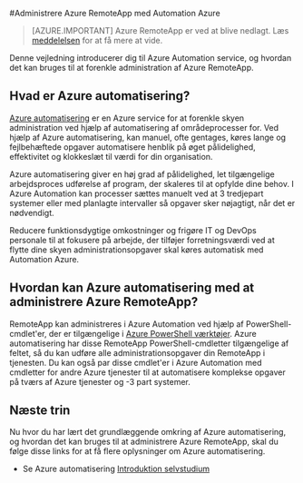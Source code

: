 <properties
    pageTitle="Administrere Azure RemoteApp ved hjælp af Azure automatisering | Microsoft Azure"
    description="Få mere at vide om, hvordan Azure Automation service kan bruges til at administrere Azure RemoteApp."
    services="automation"
    documentationCenter=""
    authors="mgoedtel"
    manager="jwhit"
    editor=""/>

<tags
    ms.service="automation"
    ms.workload="tbd"
    ms.tgt_pltfrm="na"
    ms.devlang="na"
    ms.topic="article"
    ms.date="08/15/2016"
    ms.author="magoedte;csand"/>

#<a name="managing-azure-remoteapp-using-azure-automation"></a>Administrere Azure RemoteApp med Automation Azure

> [AZURE.IMPORTANT]
> Azure RemoteApp er ved at blive nedlagt. Læs [meddelelsen](https://go.microsoft.com/fwlink/?linkid=821148) for at få mere at vide.

Denne vejledning introducerer dig til Azure Automation service, og hvordan det kan bruges til at forenkle administration af Azure RemoteApp.

## <a name="what-is-azure-automation"></a>Hvad er Azure automatisering?

[Azure automatisering](../automation/automation-intro.md) er en Azure service for at forenkle skyen administration ved hjælp af automatisering af områdeprocesser for. Ved hjælp af Azure automatisering, kan manuel, ofte gentages, køres lange og fejlbehæftede opgaver automatisere henblik på øget pålidelighed, effektivitet og klokkeslæt til værdi for din organisation.

Azure automatisering giver en høj grad af pålidelighed, let tilgængelige arbejdsproces udførelse af program, der skaleres til at opfylde dine behov. I Azure Automation kan processer sættes manuelt ved at 3 tredjepart systemer eller med planlagte intervaller så opgaver sker nøjagtigt, når det er nødvendigt.

Reducere funktionsdygtige omkostninger og frigøre IT og DevOps personale til at fokusere på arbejde, der tilføjer forretningsværdi ved at flytte dine skyen administrationsopgaver skal køres automatisk med Automation Azure.


## <a name="how-can-azure-automation-help-manage-azure-remoteapp"></a>Hvordan kan Azure automatisering med at administrere Azure RemoteApp?

RemoteApp kan administreres i Azure Automation ved hjælp af PowerShell-cmdlet'er, der er tilgængelige i [Azure PowerShell værktøjer](https://msdn.microsoft.com/library/azure/jj156055.aspx). Azure automatisering har disse RemoteApp PowerShell-cmdletter tilgængelige af feltet, så du kan udføre alle administrationsopgaver din RemoteApp i tjenesten. Du kan også par disse cmdlet'er i Azure Automation med cmdletter for andre Azure tjenester til at automatisere komplekse opgaver på tværs af Azure tjenester og -3 part systemer.


## <a name="next-steps"></a>Næste trin

Nu hvor du har lært det grundlæggende omkring af Azure automatisering, og hvordan det kan bruges til at administrere Azure RemoteApp, skal du følge disse links for at få flere oplysninger om Azure automatisering.

* Se Azure automatisering [Introduktion selvstudium](../automation/automation-first-runbook-graphical.md)
